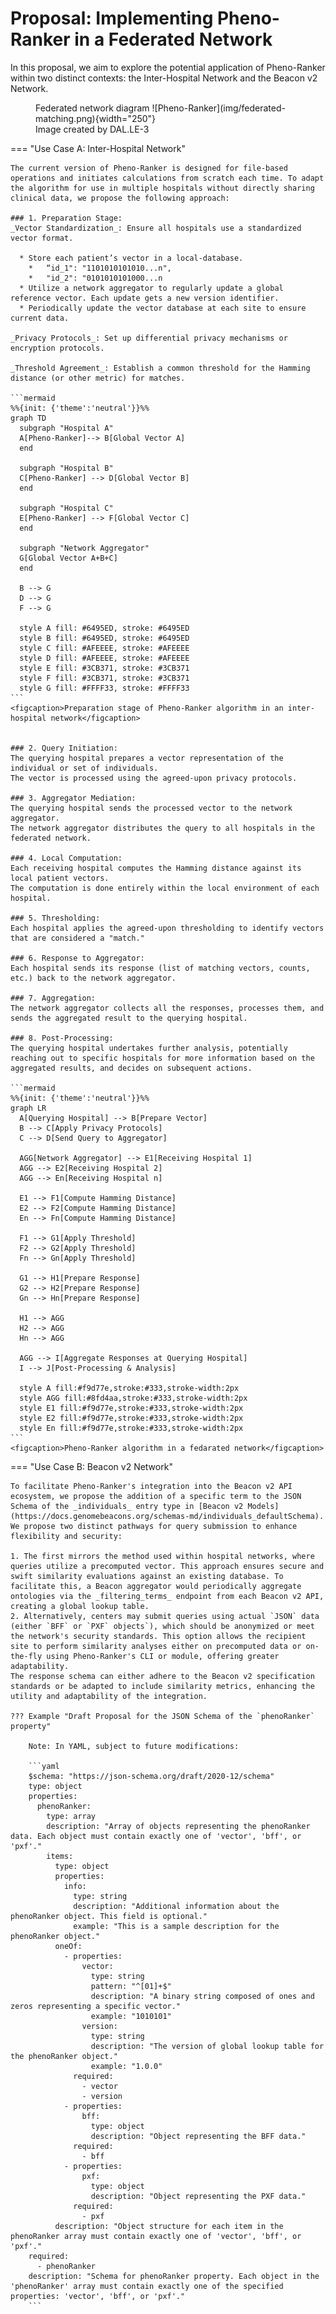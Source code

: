 # Proposal: Implementing Pheno-Ranker in a Federated Network

In this proposal, we aim to explore the potential application of Pheno-Ranker within two distinct contexts: the Inter-Hospital Network and the Beacon v2 Network.

<figure markdown>
 Federated network diagram
 ![Pheno-Ranker](img/federated-matching.png){width="250"}
 <figcaption>Image created by DAL.LE-3</figcaption>
</figure>

=== "Use Case A: Inter-Hospital Network"

    The current version of Pheno-Ranker is designed for file-based operations and initiates calculations from scratch each time. To adapt the algorithm for use in multiple hospitals without directly sharing clinical data, we propose the following approach:
    
    ### 1. Preparation Stage:
    _Vector Standardization_: Ensure all hospitals use a standardized vector format.
    
      *	Store each patient’s vector in a local-database.
      	*	“id_1": "1101010101010...n",
      	*	"id_2": "0101010101000...n
      *	Utilize a network aggregator to regularly update a global reference vector. Each update gets a new version identifier.
      *	Periodically update the vector database at each site to ensure current data.
    
    _Privacy Protocols_: Set up differential privacy mechanisms or encryption protocols.
    
    _Threshold Agreement_: Establish a common threshold for the Hamming distance (or other metric) for matches.
    
    ```mermaid
    %%{init: {'theme':'neutral'}}%%
    graph TD
      subgraph "Hospital A"
      A[Pheno-Ranker]--> B[Global Vector A]
      end
    
      subgraph "Hospital B"
      C[Pheno-Ranker] --> D[Global Vector B]
      end
    
      subgraph "Hospital C"
      E[Pheno-Ranker] --> F[Global Vector C]
      end
    
      subgraph "Network Aggregator"
      G[Global Vector A+B+C]
      end
    
      B --> G
      D --> G
      F --> G
    
      style A fill: #6495ED, stroke: #6495ED
      style B fill: #6495ED, stroke: #6495ED
      style C fill: #AFEEEE, stroke: #AFEEEE
      style D fill: #AFEEEE, stroke: #AFEEEE
      style E fill: #3CB371, stroke: #3CB371
      style F fill: #3CB371, stroke: #3CB371
      style G fill: #FFFF33, stroke: #FFFF33
    ```
    <figcaption>Preparation stage of Pheno-Ranker algorithm in an inter-hospital network</figcaption>
    
    
    ### 2. Query Initiation:
    The querying hospital prepares a vector representation of the individual or set of individuals.
    The vector is processed using the agreed-upon privacy protocols.
    
    ### 3. Aggregator Mediation:
    The querying hospital sends the processed vector to the network aggregator.
    The network aggregator distributes the query to all hospitals in the federated network.
    
    ### 4. Local Computation:
    Each receiving hospital computes the Hamming distance against its local patient vectors.
    The computation is done entirely within the local environment of each hospital.
    
    ### 5. Thresholding:
    Each hospital applies the agreed-upon thresholding to identify vectors that are considered a "match."
    
    ### 6. Response to Aggregator:
    Each hospital sends its response (list of matching vectors, counts, etc.) back to the network aggregator.
    
    ### 7. Aggregation:
    The network aggregator collects all the responses, processes them, and sends the aggregated result to the querying hospital.
    
    ### 8. Post-Processing:
    The querying hospital undertakes further analysis, potentially reaching out to specific hospitals for more information based on the aggregated results, and decides on subsequent actions.      
    
    ```mermaid
    %%{init: {'theme':'neutral'}}%%
    graph LR
      A[Querying Hospital] --> B[Prepare Vector]
      B --> C[Apply Privacy Protocols]
      C --> D[Send Query to Aggregator]
    
      AGG[Network Aggregator] --> E1[Receiving Hospital 1]
      AGG --> E2[Receiving Hospital 2]
      AGG --> En[Receiving Hospital n]
    
      E1 --> F1[Compute Hamming Distance]
      E2 --> F2[Compute Hamming Distance]
      En --> Fn[Compute Hamming Distance]
    
      F1 --> G1[Apply Threshold]
      F2 --> G2[Apply Threshold]
      Fn --> Gn[Apply Threshold]
    
      G1 --> H1[Prepare Response]
      G2 --> H2[Prepare Response]
      Gn --> Hn[Prepare Response]
    
      H1 --> AGG
      H2 --> AGG
      Hn --> AGG
    
      AGG --> I[Aggregate Responses at Querying Hospital]
      I --> J[Post-Processing & Analysis]
    
      style A fill:#f9d77e,stroke:#333,stroke-width:2px
      style AGG fill:#8fd4aa,stroke:#333,stroke-width:2px
      style E1 fill:#f9d77e,stroke:#333,stroke-width:2px
      style E2 fill:#f9d77e,stroke:#333,stroke-width:2px
      style En fill:#f9d77e,stroke:#333,stroke-width:2px
    ```
    <figcaption>Pheno-Ranker algorithm in a fedarated network</figcaption>
    
=== "Use Case B: Beacon v2 Network"
    
    To facilitate Pheno-Ranker's integration into the Beacon v2 API ecosystem, we propose the addition of a specific term to the JSON Schema of the _individuals_ entry type in [Beacon v2 Models](https://docs.genomebeacons.org/schemas-md/individuals_defaultSchema). We propose two distinct pathways for query submission to enhance flexibility and security:
    
    1. The first mirrors the method used within hospital networks, where queries utilize a precomputed vector. This approach ensures secure and swift similarity evaluations against an existing database. To facilitate this, a Beacon aggregator would periodically aggregate ontologies via the _filtering_terms_ endpoint from each Beacon v2 API, creating a global lookup table.
    2. Alternatively, centers may submit queries using actual `JSON` data (either `BFF` or `PXF` objects`), which should be anonymized or meet the network's security standards. This option allows the recipient site to perform similarity analyses either on precomputed data or on-the-fly using Pheno-Ranker's CLI or module, offering greater adaptability.
    The response schema can either adhere to the Beacon v2 specification standards or be adapted to include similarity metrics, enhancing the utility and adaptability of the integration.
    
    ??? Example "Draft Proposal for the JSON Schema of the `phenoRanker` property"
       
        Note: In YAML, subject to future modifications:
    
        ```yaml
        $schema: "https://json-schema.org/draft/2020-12/schema"
        type: object
        properties:
          phenoRanker:
            type: array
            description: "Array of objects representing the phenoRanker data. Each object must contain exactly one of 'vector', 'bff', or 'pxf'."
            items:
              type: object
              properties:
                info:
                  type: string
                  description: "Additional information about the phenoRanker object. This field is optional."
                  example: "This is a sample description for the phenoRanker object."
              oneOf:
                - properties:
                    vector:
                      type: string
                      pattern: "^[01]+$"
                      description: "A binary string composed of ones and zeros representing a specific vector."
                      example: "1010101"
                    version:
                      type: string
                      description: "The version of global lookup table for the phenoRanker object."
                      example: "1.0.0"
                  required:
                    - vector
                    - version
                - properties:
                    bff:
                      type: object
                      description: "Object representing the BFF data."
                  required:
                    - bff
                - properties:
                    pxf:
                      type: object
                      description: "Object representing the PXF data."
                  required:
                    - pxf
              description: "Object structure for each item in the phenoRanker array must contain exactly one of 'vector', 'bff', or 'pxf'."
        required:
          - phenoRanker
        description: "Schema for phenoRanker property. Each object in the 'phenoRanker' array must contain exactly one of the specified properties: 'vector', 'bff', or 'pxf'."
        ```
